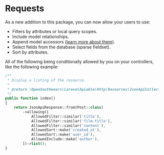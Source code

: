 
# Requests <Badge type="tip" text="new" vertical="middle" />

As a new addition to this package, you can now allow your users to use:

- Filters by attributes or local query scopes.
- Include model relationships.
- Append model accessors ([learn more about them](https://laravel.com/docs/master/eloquent-serialization#appending-values-to-json)).
- Select fields from the database (sparse fieldset).
- Sort by attributes.

All of the following being conditionally allowed by you on your controllers, like the following example:

```php
/**
 * Display a listing of the resource.
 *
 * @return \OpenSoutheners\LaravelApiable\Http\Resources\JsonApiCollection<\App\Models\Post>
 */
public function index()
{
    return JsonApiResponse::from(Post::class)
        ->allowing([
            AllowedFilter::similar('title'),
            AllowedFilter::similar('film.title'),
            AllowedFilter::similar('content'),
            AllowedSort::make('created_at'),
            AllowedSort::make('user_id'),
            AllowedInclude::make('author'),
        ])->list();
}
```
